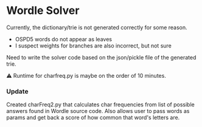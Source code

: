 # Wordle Solver

Currently, the dictionary/trie is not generated correctly for some reason.
 - OSPD5 words do not appear as leaves
 - I suspect weights for branches are also incorrect, but not sure

Need to write the solver code based on the json/pickle file of the generated trie.

⚠ Runtime for charfreq.py is maybe on the order of 10 minutes.

### Update
Created charFreq2.py that calculates char frequencies from list of possible answers found in Wordle source code. Also allows user to pass words as params and get back a score of how common that word's letters are.